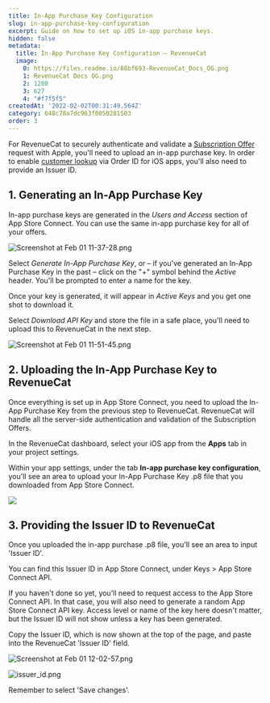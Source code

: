 ```yaml
---
title: In-App Purchase Key Configuration
slug: in-app-purchase-key-configuration
excerpt: Guide on how to set up iOS in-app purchase keys.
hidden: false
metadata:
  title: In-App Purchase Key Configuration – RevenueCat
  image:
    0: https://files.readme.io/88bf693-RevenueCat_Docs_OG.png
    1: RevenueCat Docs OG.png
    2: 1200
    3: 627
    4: "#f7f5f5"
createdAt: '2022-02-02T00:31:49.564Z'
category: 648c78a7dc963f0050281503
order: 3
---
```

For RevenueCat to securely authenticate and validate a [Subscription Offer](https://docs.revenuecat.com/docs/ios-subscription-offers) request with Apple, you'll need to upload an in-app purchase key. In order to enable [customer lookup](https://docs.revenuecat.com/docs/customer-lists#find-an-individual-customer) via Order ID for iOS apps, you'll also need to provide an Issuer ID.

## 1. Generating an In-App Purchase Key

In-app purchase keys are generated in the _Users and Access_ section of App Store Connect. You can use the same in-app purchase key for all of your offers.

![](https://files.readme.io/3b3a6dc-Screenshot_at_Feb_01_11-37-28.png "Screenshot at Feb 01 11-37-28.png")



Select _Generate In-App Purchase Key_, or – if you've generated an In-App Purchase Key in the past – click on the "+" symbol behind the _Active_ header. You'll be prompted to enter a name for the key. 

Once your key is generated, it will appear in _Active Keys_ and you get one shot to download it. 

Select _Download API Key_ and store the file in a safe place, you'll need to upload this to RevenueCat in the next step.

![](https://files.readme.io/55a58f1-Screenshot_at_Feb_01_11-51-45.png "Screenshot at Feb 01 11-51-45.png")



## 2. Uploading the In-App Purchase Key to RevenueCat

Once everything is set up in App Store Connect, you need to upload the In-App Purchase Key from the previous step to RevenueCat. RevenueCat will handle all the server-side authentication and validation of the Subscription Offers.

In the RevenueCat dashboard, select your iOS app from the **Apps** tab in your project settings.

Within your app settings, under the tab **In-app purchase key configuration**, you'll see an area to upload your In-App Purchase Key .p8 file that you downloaded from App Store Connect.

![](https://files.readme.io/29734b9-app.revenuecat.com_projects_85ff18c7_apps_appefe5647c50_2.png)



## 3. Providing the Issuer ID to RevenueCat

Once you uploaded the in-app purchase .p8 file, you'll see an area to input 'Issuer ID'.

You can find this Issuer ID in App Store Connect, under Keys > App Store Connect API.

If you haven't done so yet, you'll need to request access to the App Store Connect API. In that case, you will also need to generate a random App Store Connect API key. Access level or name of the key here doesn't matter, but the Issuer ID will not show unless a key has been generated.

Copy the Issuer ID, which is now shown at the top of the page, and paste into the RevenueCat 'Issuer ID' field. 

![](https://files.readme.io/ab962c9-Screenshot_at_Feb_01_12-02-57.png "Screenshot at Feb 01 12-02-57.png")



![](https://files.readme.io/6b5df1b-issuer_id.png "issuer_id.png")



Remember to select 'Save changes'.